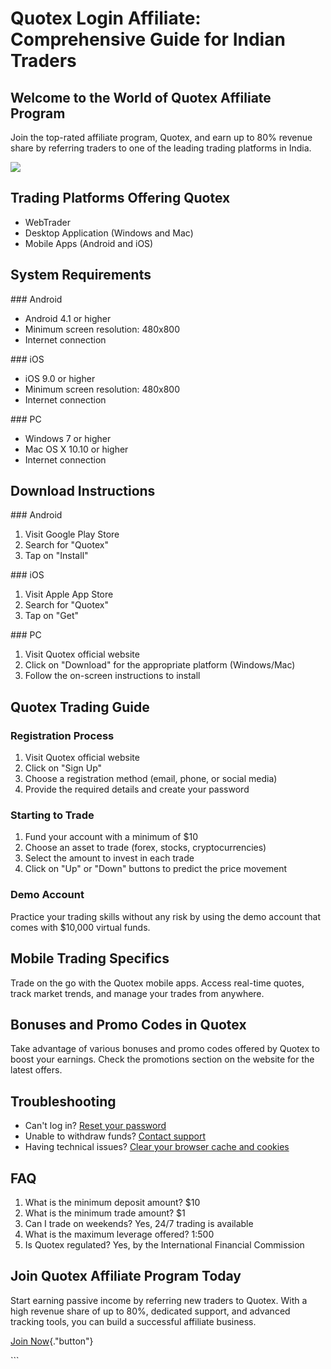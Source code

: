 # Quotex Login Affiliate: Comprehensive Guide for Indian Traders

## Welcome to the World of Quotex Affiliate Program

Join the top-rated affiliate program, Quotex, and earn up to 80% revenue
share by referring traders to one of the leading trading platforms in
India.

[![](https://static.quotex.io/files/3_en/300_250.jpg)](https://traff.sbs/brokerqxlid)

## Trading Platforms Offering Quotex

-   WebTrader
-   Desktop Application (Windows and Mac)
-   Mobile Apps (Android and iOS)

## System Requirements

\### Android

-   Android 4.1 or higher
-   Minimum screen resolution: 480x800
-   Internet connection

\### iOS

-   iOS 9.0 or higher
-   Minimum screen resolution: 480x800
-   Internet connection

\### PC

-   Windows 7 or higher
-   Mac OS X 10.10 or higher
-   Internet connection

## Download Instructions

\### Android

1.  Visit Google Play Store
2.  Search for "Quotex"
3.  Tap on "Install"

\### iOS

1.  Visit Apple App Store
2.  Search for "Quotex"
3.  Tap on "Get"

\### PC

1.  Visit Quotex official website
2.  Click on "Download" for the appropriate platform (Windows/Mac)
3.  Follow the on-screen instructions to install

## Quotex Trading Guide

### Registration Process

1.  Visit Quotex official website
2.  Click on "Sign Up"
3.  Choose a registration method (email, phone, or social media)
4.  Provide the required details and create your password

### Starting to Trade

1.  Fund your account with a minimum of \$10
2.  Choose an asset to trade (forex, stocks, cryptocurrencies)
3.  Select the amount to invest in each trade
4.  Click on "Up" or "Down" buttons to predict the price
    movement

### Demo Account

Practice your trading skills without any risk by using the demo account
that comes with \$10,000 virtual funds.

## Mobile Trading Specifics

Trade on the go with the Quotex mobile apps. Access real-time quotes,
track market trends, and manage your trades from anywhere.

## Bonuses and Promo Codes in Quotex

Take advantage of various bonuses and promo codes offered by Quotex to
boost your earnings. Check the promotions section on the website for the
latest offers.

## Troubleshooting

-   Can\'t log in? [Reset your password](\%22#\%22)
-   Unable to withdraw funds? [Contact support](\%22#\%22)
-   Having technical issues? [Clear your browser cache and
    cookies](\%22#\%22)

## FAQ

1.  What is the minimum deposit amount? \$10
2.  What is the minimum trade amount? \$1
3.  Can I trade on weekends? Yes, 24/7 trading is available
4.  What is the maximum leverage offered? 1:500
5.  Is Quotex regulated? Yes, by the International Financial Commission

## Join Quotex Affiliate Program Today

Start earning passive income by referring new traders to Quotex. With a
high revenue share of up to 80%, dedicated support, and advanced
tracking tools, you can build a successful affiliate business.

[Join Now](\%22https://traff.sbs/brokerqxsignup\%22){."button"}

\`\`\`

